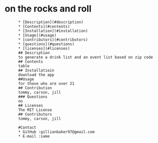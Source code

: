 # on the rocks and roll   
          
          * [Description](#description) 
          * [Contents](#contents)
          * [Installation](#installation)
          * [Usage](#usage)
          * [contributors](#contributors)
          * [questions](#questions)
          * [licenses](#licenses)
          ## Description
          to generate a drink list and an event list based on zip code
          ## Contents
          table
          ## Installatioin
          download the app
          ##Usage
          for those who are over 21
          ## Contribution
          tommy, carson, jill
          ### Questions
          no
          ## Licenses
          The MIT License
          ## Contributors
          tommy, carson, jill

          #Contact
          * GitHub :gillianbaker97@gmail.com
          * E-mail :same